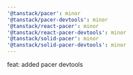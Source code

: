 ```yaml
---
'@tanstack/pacer': minor
'@tanstack/pacer-devtools': minor
'@tanstack/react-pacer': minor
'@tanstack/react-pacer-devtools': minor
'@tanstack/solid-pacer': minor
'@tanstack/solid-pacer-devtools': minor
---
```


feat: added pacer devtools
